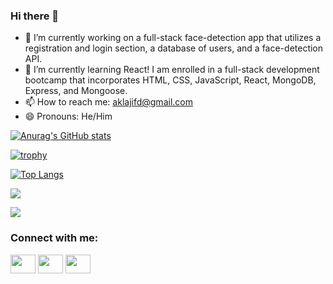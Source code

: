 ### Hi there 👋

- 🔭 I’m currently working on a full-stack face-detection app that utilizes a registration and login section, a database of users, and a face-detection API. 
- 🌱 I’m currently learning React! I am enrolled in a full-stack development bootcamp that incorporates HTML, CSS, JavaScript, React, MongoDB, Express, and Mongoose.
-  📫 How to reach me: aklajifd@gmail.com
- 😄 Pronouns: He/Him
  
<!--
**aklajifd/aklajifd** is a ✨ _special_ ✨ repository because its `README.md` (this file) appears on your GitHub profile.

Here are some ideas to get you started:

- 🔭 I’m currently working on ...
- 🌱 I’m currently learning ...
- 👯 I’m looking to collaborate on ...
- 🤔 I’m looking for help with ...
- 💬 Ask me about ...
- 📫 How to reach me: aklajifd@gmail.com
- 😄 Pronouns: He/Him
- ⚡ Fun fact: ...
-->

[![Anurag's GitHub stats](https://github-readme-stats.vercel.app/api?username=aklajifd&show_icons=true&theme=gotham)](https://github.com/anuraghazra/github-readme-stats)

[![trophy](https://github-profile-trophy.vercel.app/?username=aklajifd&theme=onedark)](https://github.com/ryo-ma/github-profile-trophy)

[![Top Langs](https://github-readme-stats.vercel.app/api/top-langs/?username=aklajifd&layout=donut)](https://github.com/anuraghazra/github-readme-stats)

<!-- [![GitHub Streak](https://github-readme-streak-stats.herokuapp.com/?user=aklajifd)](https://git.io/streak-stats) -->

<picture>
    <source media="(prefers-color-scheme: dark)" srcset="https://streak-stats.demolab.com?user=DenverCoder1&theme=dark" />
    <img src="https://streak-stats.demolab.com?user=aklajifd&theme=default" />
</picture>

![](https://komarev.com/ghpvc/?username=aklajifd&color=red)

<h3 align="left">Connect with me:</h3>
<p align="left">
<!-- <a href="your link" target="blank"><img align="center" src="https://cdn.jsdelivr.net/npm/simple-icons@3.0.1/icons/twitter.svg" alt="" height="30" width="40" /></a> -->
<a href="your link" target="blank"><img align="center" src="https://cdn.jsdelivr.net/npm/simple-icons@3.0.1/icons/linkedin.svg" alt="" height="30" width="40" /></a>
<a href="your link" target="blank"><img align="center" src="https://cdn.jsdelivr.net/npm/simple-icons@3.0.1/icons/instagram.svg" alt="" height="30" width="40" /></a>
<a href="your link" target="blank"><img align="center" src="https://cdn.jsdelivr.net/npm/simple-icons@3.0.1/icons/youtube.svg" alt="" height="30" width="40" /></a>
</p>
